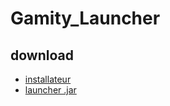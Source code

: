 ﻿# Gamity_Launcher
## download
- [installateur](https://gamity-pvp.fr/apis/launcher/gamity.exe)
- [launcher .jar](https://gamity-pvp.fr/apis/launcher/gamity.exe)
